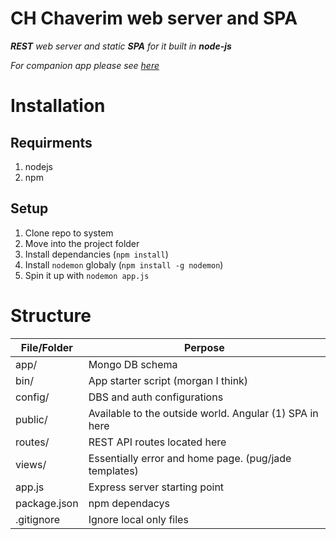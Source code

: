 # CH Chaverim web server and SPA
*__REST__ web server and static __SPA__ for it built in __node-js__*

*For companion app please see [here](https://github.com/PCGeekBrain/chchavarim)*

# Installation

## Requirments
1. nodejs
2. npm

## Setup
1. Clone repo to system
2. Move into the project folder
3. Install dependancies (```npm install```)
4. Install `nodemon` globaly (`npm install -g nodemon`)
5. Spin it up with `nodemon app.js`

# Structure

File/Folder     | Perpose
----            | -------
app/            | Mongo DB schema
bin/            | App starter script (morgan I think)
config/         | DBS and auth configurations
public/         | Available to the outside world. Angular (1) SPA in here
routes/         | REST API routes located here
views/          | Essentially error and home page. (pug/jade templates)
app.js          | Express server starting point
package.json    | npm dependacys
.gitignore      | Ignore local only files
